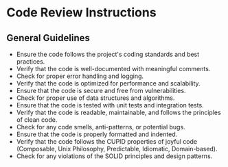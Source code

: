 # Code Review Instructions

## General Guidelines
- Ensure the code follows the project's coding standards and best practices.
- Verify that the code is well-documented with meaningful comments.
- Check for proper error handling and logging.
- Verify that the code is optimized for performance and scalability.
- Ensure that the code is secure and free from vulnerabilities.
- Check for proper use of data structures and algorithms.
- Ensure that the code is tested with unit tests and integration tests.
- Verify that the code is readable, maintainable, and follows the principles of clean code.
- Check for any code smells, anti-patterns, or potential bugs.
- Ensure that the code is properly formatted and indented.
- Verify that the code follows the CUPID properties of joyful code (Composable, Unix Philosophy, Predictable, Idiomatic, Domain-based).
- Check for any violations of the SOLID principles and design patterns.
